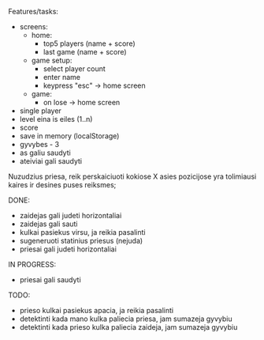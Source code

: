 Features/tasks:
- screens:
    - home:
        - top5 players (name + score)
        - last game (name + score)
    - game setup:
        - select player count
        - enter name
        - keypress "esc" -> home screen
    - game:
        - on lose -> home screen    
- single player
- level eina is eiles (1..n)
- score
- save in memory (localStorage)
- gyvybes - 3
- as galiu saudyti
- ateiviai gali saudyti



Nuzudzius priesa, reik perskaiciuoti kokiose X asies pozicijose yra tolimiausi kaires ir desines puses reiksmes;





DONE:
- zaidejas gali judeti horizontaliai
- zaidejas gali sauti
- kulkai pasiekus virsu, ja reikia pasalinti
- sugeneruoti statinius priesus (nejuda)
- priesai gali judeti horizontaliai

IN PROGRESS:
- priesai gali saudyti

TODO:
- prieso kulkai pasiekus apacia, ja reikia pasalinti
- detektinti kada mano kulka paliecia priesa, jam sumazeja gyvybiu
- detektinti kada prieso kulka paliecia zaideja, jam sumazeja gyvybiu